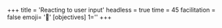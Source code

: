 +++
title = 'Reacting to user input'
headless = true
time = 45
facilitation = false
emoji= '🧩'
[objectives]
    1=''
+++
